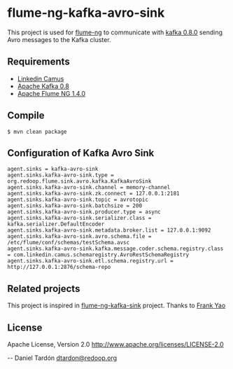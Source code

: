 flume-ng-kafka-avro-sink
================

This project is used for [flume-ng](https://github.com/apache/flume) to communicate with [kafka 0.8.0](http://kafka.apache.org/08/quickstart.html) sending Avro messages to the Kafka cluster.

Requirements
------------
- [Linkedin Camus](https://github.com/linkedin/camus)
- [Apache Kafka 0.8](https://github.com/apache/kafka)
- [Apache Flume NG 1.4.0](https://github.com/apache/flume)

Compile
---------
    $ mvn clean package

Configuration of Kafka Avro Sink
----------

    agent.sinks = kafka-avro-sink
    agent.sinks.kafka-avro-sink.type = org.redoop.flume.sink.avro.kafka.KafkaAvroSink
    agent.sinks.kafka-avro-sink.channel = memory-channel
    agent.sinks.kafka-avro-sink.zk.connect = 127.0.0.1:2181
    agent.sinks.kafka-avro-sink.topic = avrotopic
    agent.sinks.kafka-avro-sink.batchsize = 200
    agent.sinks.kafka-avro-sink.producer.type = async
    agent.sinks.kafka-avro-sink.serializer.class = kafka.serializer.DefaultEncoder
    agent.sinks.kafka-avro-sink.metadata.broker.list = 127.0.0.1:9092
    agent.sinks.kafka-avro-sink.avro.schema.file = /etc/flume/conf/schemas/testSchema.avsc
    agent.sinks.kafka-avro-sink.kafka.message.coder.schema.registry.class = com.linkedin.camus.schemaregistry.AvroRestSchemaRegistry
    agent.sinks.kafka-avro-sink.etl.schema.registry.url = http://127.0.0.1:2876/schema-repo


Related projects
---------

This project is inspired in [flume-ng-kafka-sink](https://github.com/baniuyao/flume-ng-kafka-sink) project. Thanks to [Frank Yao](https://github.com/baniuyao)

License
-------
Apache License, Version 2.0
http://www.apache.org/licenses/LICENSE-2.0

--
Daniel Tardón <dtardon@redoop.org>
